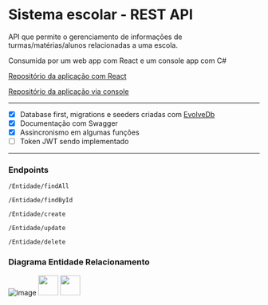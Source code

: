 
#  Sistema escolar - REST API
 API que permite o gerenciamento de informações de turmas/matérias/alunos relacionadas a uma escola. 

Consumida por um web app com React e um console app com C#

[Repositório da aplicação com React](https://github.com/matheusg1/projeto-escola-app-react)

[Repositório da aplicação via console](https://github.com/matheusg1/escola-console)

---

 - [x] Database first, migrations e seeders criadas com
   [EvolveDb](https://github.com/lecaillon/Evolve)
 - [x] Documentação com Swagger
 - [x]  Assincronismo em algumas funções
 - [ ] Token JWT sendo implementado
 
---
### Endpoints
`/Entidade/findAll`

 `/Entidade/findById`
 
 `/Entidade/create`
 
 `/Entidade/update`
 
 `/Entidade/delete`

### Diagrama Entidade Relacionamento

 ![image](https://drive.google.com/uc?export=view&id=1-39-MxDkkWiG3iD91DYe4Z0DDLLm4dw5)
 <img src="https://cdn.jsdelivr.net/gh/devicons/devicon/icons/dotnetcore/dotnetcore-original.svg" width="40" height="40"/> <img src="https://cdn.jsdelivr.net/gh/devicons/devicon/icons/microsoftsqlserver/microsoftsqlserver-plain-wordmark.svg" width="40" height="40"/>

